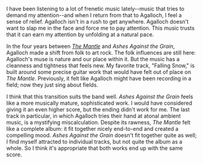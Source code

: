 I have been listening to a lot of frenetic music lately--music that tries to demand my
attention--and when I return from that to Agalloch, I feel a sense of relief. Agalloch isn't in a
rush to get anywhere. Agalloch doesn't want to slap me in the face and force me to pay attention.
This music trusts that it can earn my attention by unfolding at a natural pace.

In the four years between [*The Mantle*](https://paulcarroll.site/music/music/142) and *Ashes Against the Grain*,
Agalloch made a shift from folk to art rock. The folk influences are still here: Agalloch's
muse is nature and our place within it. But the music has a cleanness and tightness that feels new.
My favorite track, "Falling Snow," is built around some precise guitar work that would have felt out
of place on *The Mantle*. Previously, it felt like Agalloch might have been recording in a field; now
they just sing about fields.

I think that this transition suits the band well. *Ashes Against the Grain* feels like a more musically
mature, sophisticated work. I would have considered giving it an even higher score, but the ending
didn't work for me. The last track in particular, in which Agalloch tries their hand at atonal
ambient music, is a mystifying miscalculation. Despite its rawness, *The Mantle* felt like a complete
album: it fit together nicely end-to-end and created a compelling mood. *Ashes Against the Grain* doesn't
fit together quite as well; I find myself attracted to individual tracks, but not quite the album as
a whole. So I think it's appropriate that both works end up with the same score.
